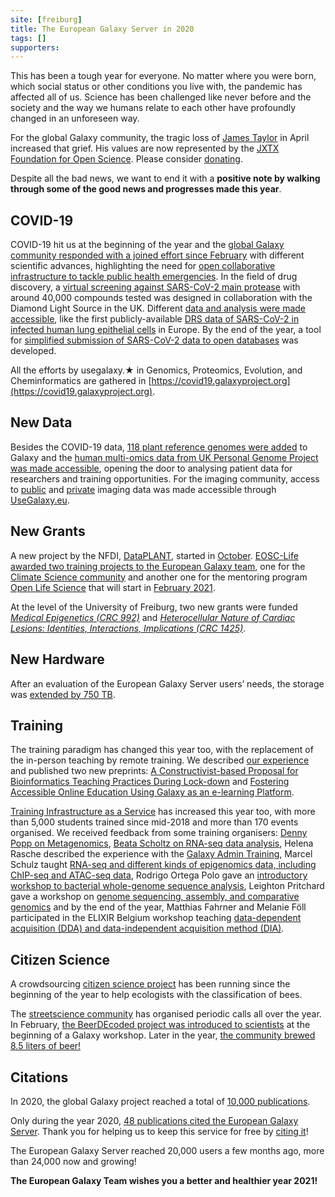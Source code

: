```yaml
---
site: [freiburg]
title: The European Galaxy Server in 2020
tags: []
supporters:
---
```


This has been a tough year for everyone. No matter where you were born, which social status or other conditions you live with, the pandemic has affected all of us. Science has been challenged like never before and the society and the way we humans relate to each other have profoundly changed in an unforeseen way. 

For the global Galaxy community, the tragic loss of [James Taylor](https://galaxyproject.org/jxtx/) in April increased that grief. His values are now represented by the [JXTX Foundation for Open Science](https://galaxyproject.org/jxtx/foundation/). Please consider [donating](https://give.communityfunded.com/o/eberly/i/eberly-college-of-science/s/jtech#CommunityI39hubL9i).

Despite all the bad news, we want to end it with a **positive note by walking through some of the good news and progresses made this year**.


COVID-19
---

COVID-19 hit us at the beginning of the year and the [global Galaxy community responded with a joined effort since February](https://www.pr.uni-freiburg.de/pm-en/press-releases-2020/coronavirus-data-analysis?set_language=en) with different scientific advances, highlighting the need for [open collaborative infrastructure to tackle public health emergencies](https://elixir-europe.org/news/COVID-19-data-open-analysis). In the field of drug discovery, a [virtual screening against SARS-CoV-2 main protease](https://galaxyproject.eu/posts/2020/03/11/virtual-screening/) with around 40,000 compounds tested was designed in collaboration with the Diamond Light Source in the UK. Different [data and analysis were made accessible](https://www.pr.uni-freiburg.de/pm-en/press-releases-2020/scientific-infrastructure-for-virus-research?set_language=en), like the first publicly-available [DRS data of SARS-CoV-2 in infected human lung epithelial cells](https://galaxyproject.eu/posts/2020/07/19/drs_sars-cov-2-paper/) in Europe. By the end of the year, a tool for [simplified submission of SARS-CoV-2 data to open databases](https://galaxyproject.eu/posts/2020/11/20/elixir-post/) was developed.

All the efforts by usegalaxy.★ in Genomics, Proteomics, Evolution, and Cheminformatics are gathered in [https://covid19.galaxyproject.org](https://covid19.galaxyproject.org).


New Data
---

Besides the COVID-19 data, [118 plant reference genomes were added](https://galaxyproject.eu/posts/2020/01/05/plant-reference-genomes/) to Galaxy and the [human multi-omics data from UK Personal Genome Project was made accessible](https://galaxyproject.eu/posts/2020/01/16/pgp/), opening the door to analysing patient data for researchers and training opportunities.
For the imaging community, access to [public](https://galaxyproject.eu/posts/2020/02/08/idr-galaxy-hackathon/) and [private](https://galaxyproject.eu/posts/2020/11/23/OMERO-post/) imaging data was made accessible through [UseGalaxy.eu](https://usegalaxy.eu/).


New Grants
---
A new project by the NFDI, [DataPLANT](https://galaxyproject.eu/posts/2020/08/22/DataPLANT/), started in [October](https://galaxyproject.eu/posts/2020/11/18/DataPLANT/).
[EOSC-Life awarded two training projects to the European Galaxy team](https://galaxyproject.eu/posts/2020/09/08/training-wp9-eosc-life/), one for the [Climate Science community](https://www.eosc-nordic.eu/insights-from-the-first-cross-training-between-eosc-life-and-eosc-nordic/) and another one for the mentoring program [Open Life Science](https://openlifesci.org/) that will start in [February 2021](https://galaxyproject.eu/posts/2020/12/22/ols/).

At the level of the University of Freiburg, two new grants were funded [_Medical Epigenetics (CRC 992)_](https://www.sfb992.uni-freiburg.de/) and [_Heterocellular Nature of Cardiac Lesions: Identities, Interactions, Implications (CRC 1425)_](https://www.sfb1425.uni-freiburg.de/).


New Hardware
---

After an evaluation of the European Galaxy Server users’ needs, the storage was [extended by 750 TB](https://galaxyproject.eu/posts/2020/11/17/new-compute-nodes/).


Training
---

The training paradigm has changed this year too, with the replacement of the in-person teaching by remote training. We described [our experience](https://galaxyproject.eu/posts/2020/09/15/ML-lessons-learned/)  and published two new preprints: [A Constructivist-based Proposal for Bioinformatics Teaching Practices During Lock-down](https://www.preprints.org/manuscript/202008.0532/v2) and [Fostering Accessible Online Education Using Galaxy as an e-learning Platform](https://www.preprints.org/manuscript/202009.0457/v2). 

[Training Infrastructure as a Service](https://www.biorxiv.org/content/10.1101/2020.08.23.263509v1) has increased this year too, with more than 5,000 students trained since mid-2018 and more than 170 events organised. We received feedback from some training organisers: [Denny Popp on Metagenomics](https://galaxyproject.eu/posts/2020/01/20/tiaas-feedback-popp/), [Beata Scholtz on RNA-seq data analysis](https://galaxyproject.eu/posts/2020/02/10/tiaas-feedback-Scholtz/), Helena Rasche described the experience with the [Galaxy Admin Training](https://galaxyproject.eu/posts/2020/03/06/admin-training-success/), Marcel Schulz taught [RNA-seq and different kinds of epigenomics data, including ChIP-seq and ATAC-seq data](https://galaxyproject.eu/posts/2020/06/08/tiaas-feedback-schulz/), Rodrigo Ortega Polo gave an [introductory workshop to bacterial whole-genome sequence analysis](https://galaxyproject.eu/posts/2020/07/25/tiaas_feedback_rodrigo/), Leighton Pritchard gave a workshop on [genome sequencing, assembly, and comparative genomics](https://galaxyproject.eu/posts/2020/10/14/tiaas_feedback_Leighton/) and by the end of the year, Matthias Fahrner and Melanie Föll participated in the ELIXIR Belgium workshop teaching [data-dependent acquisition (DDA) and data-independent acquisition method (DIA)](https://galaxyproject.eu/posts/2020/12/08/tiaas_feedback_Melanie-Matthias/).


Citizen Science
---

A crowdsourcing [citizen science project](https://galaxyproject.org/blog/2020-01-galaxy-ecology-citizen-science/) has been running since the beginning of the year to help ecologists with the classification of bees.

The [streetscience community](https://streetscience.community/) has organised periodic calls all over the year. In February, [the BeerDEcoded project was introduced to scientists](https://streetscience.community/events/2020-02-19-introduction_StreetScienceCommunity/) at the beginning of a Galaxy workshop. Later in the year, [the community brewed 8.5 liters of beer!](https://streetscience.community/events/2020-09-27-BeerBrewing/)


Citations
---


In 2020, the global Galaxy project reached a total of [10,000 publications](https://galaxyproject.org/blog/2020-08-10k-pubs/).

Only during the year 2020, [48 publications cited the European Galaxy Server](https://galaxyproject.eu/citations). Thank you for helping us to keep this service for free by [citing it](https://galaxyproject.eu/about)!

The European Galaxy Server reached 20,000 users a few months ago, more than 24,000 now and growing!

__The European Galaxy Team wishes you a better and healthier year 2021!__




